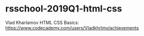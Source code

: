 # rsschool-2019Q1-html-css
Vlad Kharlamov
HTML CSS Basics: https://www.codecademy.com/users/Vladkhrlmv/achievements